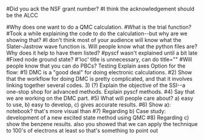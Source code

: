 #Did you ack the NSF grant number?
#I think the acknowledgement should be the ALCC

#Why does one want to do a QMC calculation.
#What is the trial function?
#Took a while explaining the code to do the calculation--but why are we showing that?
#I don't think most of your audience will know what the Slater-Jastrow wave function is.
Will people know what the python files are? Why does it help to have them listed?
#pyscf wasn't explained until a bit late
#Fixed node ground state?
#'loc' title is unnecessary, can do title=""
#Will people know that you can do PBCs?
Testing
Explain axes
Option for the flow:
#1) DMC is a "good deal" for doing electronic calculations.
#2) Show that the workflow for doing DMC is pretty complicated, and that it involves linking together several codes.
3) (?) Explain the objective of the SSI--a one-stop shop for advanced methods. Explain pyscf methods.
#4) Say that we are working on the DMC part.
#5) What will people care about? a) easy to use, b) easy to develop, c) gives accurate results.
#6) Show a): notebook? that's more visual than
#7) Regarding b) Case study: development of a new excited state method using QMC
#8) Regarding c) show the benzene results.
also you showed that we can apply the technique to 100's of electrons at least
so that's something to point out
